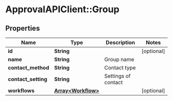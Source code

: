 # ApprovalAPIClient::Group

## Properties
Name | Type | Description | Notes
------------ | ------------- | ------------- | -------------
**id** | **String** |  | [optional] 
**name** | **String** | Group name | 
**contact_method** | **String** | Contact type | 
**contact_setting** | **String** | Settings of contact | 
**workflows** | [**Array&lt;Workflow&gt;**](Workflow.md) |  | [optional] 


